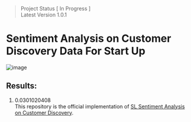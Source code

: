 > Project Status [ In Progress ] </br>
> Latest Version 1.0.1 

# Sentiment Analysis on Customer Discovery Data For Start Up
![image](https://user-images.githubusercontent.com/43303294/152436235-9661cda5-23d5-4f38-aeb5-89b0bda55fed.png)

## Results:
1. 0.0301020408 </br>
This repository is the official implementation of [SL Sentiment Analysis on Customer Discovery](https://github.com/sanjiblamichhane/SL_Sentiment_Analysis_On_Customer_Discovery/). 

